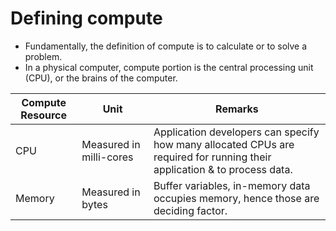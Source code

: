 # Defining compute
- Fundamentally, the definition of compute is to calculate or to solve a problem.
- In a physical computer, compute portion is the central processing unit (CPU), or the brains of the computer.


| Compute Resource | Unit                    | Remarks                                                                                                                  |
|------------------|-------------------------|--------------------------------------------------------------------------------------------------------------------------|
| CPU              | Measured in milli-cores | Application developers can specify how many allocated CPUs are required for running their application & to process data. |
| Memory           | Measured in bytes       | Buffer variables, in-memory data occupies memory, hence those are deciding factor.                                       |